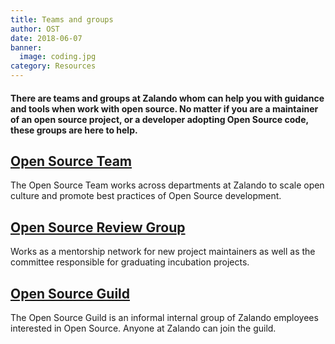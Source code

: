 ```yaml
---
title: Teams and groups
author: OST
date: 2018-06-07
banner:
  image: coding.jpg
category: Resources
---
```


#### There are teams and groups at Zalando whom can help you with guidance and tools when work with open source. No matter if you are a maintainer of an open source project, or a developer adopting Open Source code, these groups are here to help. 

## [Open Source Team](open-source-team.md)
The Open Source Team works across departments at Zalando to scale open culture and promote best practices of Open Source development.

## [Open Source Review Group](open-source-review-group.md)
Works as a mentorship network for new project maintainers as well as the committee responsible for graduating incubation projects.

## [Open Source Guild](open-source-guild.md)
The Open Source Guild is an informal internal group of Zalando employees interested in Open Source. Anyone at Zalando can join the guild. 
